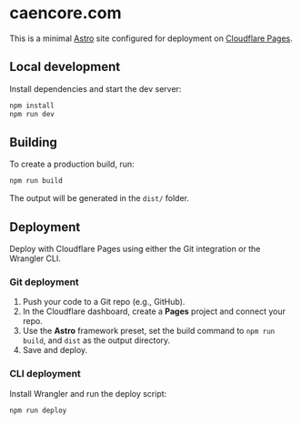 # caencore.com

This is a minimal [Astro](https://astro.build/) site configured for deployment on [Cloudflare Pages](https://pages.cloudflare.com/).

## Local development

Install dependencies and start the dev server:

```bash
npm install
npm run dev
```

## Building

To create a production build, run:

```bash
npm run build
```

The output will be generated in the `dist/` folder.

## Deployment

Deploy with Cloudflare Pages using either the Git integration or the Wrangler CLI.

### Git deployment

1. Push your code to a Git repo (e.g., GitHub).
2. In the Cloudflare dashboard, create a **Pages** project and connect your repo.
3. Use the **Astro** framework preset, set the build command to `npm run build`,
   and `dist` as the output directory.
4. Save and deploy.

### CLI deployment

Install Wrangler and run the deploy script:

```bash
npm run deploy
```
